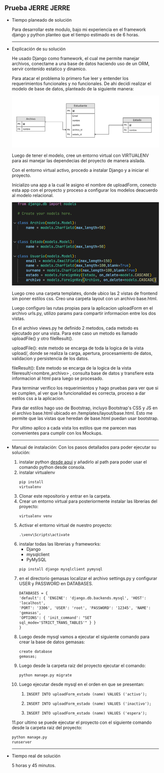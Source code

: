 ## Prueba JERRE JERRE

- Tiempo planeado de solución


  Para desarrollar este modulo, bajo mi experiencia en el framework django y python planteo que el tiempo estimado es de 6 horas.

  * * *
- Explicación de su solución
  
  
  He usado Django como framework, el cual me permite manejar archivos, conectame a una base de datos haciendo uso de un ORM, servir contenido estatico y dinamico. 

  Para atacar el problema lo primero fue leer y entender los requerimientos funcionales y no funcionales. De ahi decidi realizar el modelo de base de datos, planteado de la siguiente manera:

  ![Descripción de la imagen](/media/modelo.png)

  Luego de tener el modelo, cree un entorno virtual con VIRTUALENV para asi manejar las dependecias del proyecto de manera aislada.

  Con el entorno virtual activo, procedo a instalar Django y a iniciar el proyecto.

  Inicializo una app a la cual le asigno el nombre de uploadForm, conecto esta app con el proyecto y proceso a configurar los modelos deacuerdo al modelo relacional.

  ![Descripción de la imagen](/media/models.png)

  Luego creo una carpeta templates, donde ubico las 2 vistas de frontend sin poner estilos css. Creo una carpeta layout con un archivo base.html.

  Luego configuro las rutas propias para la aplicacion uploadForm en el archivo urls.py, utilizo params para compartir informacion entre los dos vistas.

  En el archivo views.py he definido 2 metodos, cada metodo es ejecutado por una vista. Para este caso un metodo es llamado uploadFile() y otro fileResult().

  uploadFile(): este metodo se encarga de toda la logica de la vista upload/, donde se realiza la carga, apertura, procesamiento de datos, validacion y persistencia de los datos.

  fileResult(): Este metodo se encarga de la logica de la vista fileresult/<nombre_archivo> , consulta base de datos y transfiere esta informacion al html para luego se procesado.

  Para terminar verifico los requerimientos y hago pruebas para ver que si se cumplen, al ver que la funcionalidad es correcta, proceso a dar estilos css a la aplicacion. 

  Para dar estilos hago uso de Bootstrap, incluyo Bootstrap's CSS y JS en el archivo base.html ubicado en /templates/layout/base.html. Esto me permite que las vistas que heredan de base.html puedan usar bootstrap.

  Por ultimo aplico a cada vista los estilos que me parecen mas convenientes para cumplir con los Mockups.

  * * *
- Manual de instalación: Con los pasos detallados para poder ejecutar su solución:

    1. instalar python [desde aqui](https://www.python.org/) y añadirlo al path para poder usar el comando python desde consola.
    2. instalar virtualenv <pre><code>pip install virtualenv</code></pre>
    3. Clonar este repositorio y entrar en la carpeta.
    4. Crear un entorno virtual para posteriormente instalar las librerias del proyecto:<pre><code>virtualenv venv</code></pre>
    5. Activar el entorno virtual de nuestro proyecto:<pre><code>.\venv\Scripts\activate</code></pre>
    6. instalar todas las librerias y frameworks:
        - Django
        - mysqlclient
        - PyMySQL
        <pre><code>pip install django mysqlclient pymysql</code></pre> 
    7. en el directorio gemasas localizar el archivo settings.py y configurar USER y PASSWORD en DATABASES.<pre><code>DATABASES = {
    'default': {
        'ENGINE': 'django.db.backends.mysql',
        'HOST': 'localhost',
        'PORT': '3306',
        'USER': 'root',
        'PASSWORD': '12345',
        'NAME': 'gemasas',
        'OPTIONS': {
            'init_command': "SET sql_mode='STRICT_TRANS_TABLES'"
        }
    }
}</code></pre>
    8. Luego desde mysql vamos a ejecutar el siguiente comando para crear la base de datos gemasas: <pre><code>create database gemasas;</code></pre>
    9. Luego desde la carpeta raiz del proyecto ejecutar el comando: <pre><code>python manage.py migrate</code></pre>
    10. Luego ejecutar desde mysql en el orden en que se presentan:
        1.  <pre><code>INSERT INTO uploadForm_estado (name) VALUES ('activo'); </code></pre>
        2.  <pre><code>INSERT INTO uploadForm_estado (name) VALUES ('inactivo');</code></pre>
        3.  <pre><code>INSERT INTO uploadForm_estado (name) VALUES ('espera');</code></pre>
    11.por ultimo se puede ejecutar el proyecto con el siguiente comando desde la carpeta raiz del proyecto:<pre><code>python manage.py runserver</code></pre>



  * * *
- Tiempo real de solución


    5 horas y 45 minutos.
